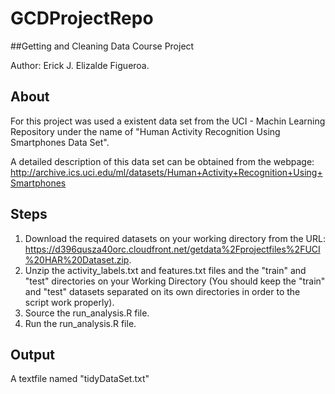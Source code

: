 # GCDProjectRepo
##Getting and Cleaning Data Course Project

Author: Erick J. Elizalde Figueroa.

## About

For this project was used a existent data set from the UCI - Machin Learning Repository under the name of "Human Activity Recognition Using Smartphones Data Set".

A detailed description of this data set can be obtained from the webpage: http://archive.ics.uci.edu/ml/datasets/Human+Activity+Recognition+Using+Smartphones

## Steps

1. Download the required datasets on your working directory from the URL: https://d396qusza40orc.cloudfront.net/getdata%2Fprojectfiles%2FUCI%20HAR%20Dataset.zip.
2. Unzip the activity_labels.txt and features.txt files and the "train" and "test" directories on your Working Directory (You should keep the "train" and "test" datasets separated on its own directories in order to the script work properly).
3. Source the run_analysis.R file.
4. Run the run_analysis.R file.

## Output

A textfile named "tidyDataSet.txt"
